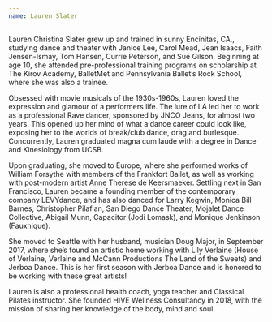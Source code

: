 ```yaml
---
name: Lauren Slater
---
```

Lauren Christina Slater grew up and trained in sunny Encinitas, CA., studying dance and theater with Janice Lee, Carol Mead, Jean Isaacs, Faith Jensen-Ismay, Tom Hansen, Currie Peterson, and Sue Gilson. Beginning at age 10, she attended pre-professional training programs on scholarship at The Kirov Academy, BalletMet and Pennsylvania Ballet’s Rock School, where she was also a trainee. 

Obsessed with movie musicals of the 1930s-1960s, Lauren loved the expression and glamour of a performers life. The lure of LA led her to work as a professional Rave dancer, sponsored by JNCO Jeans, for almost two years. This opened up her mind of what a dance career could look like, exposing her to the worlds of break/club dance, drag and burlesque. Concurrently, Lauren graduated magna cum laude with a degree in Dance and Kinesiology from UCSB.

Upon graduating, she moved to Europe, where she performed works of William Forsythe with members of the Frankfort Ballet, as well as working with post-modern artist Anne Therese de Keersmaeker. Settling next in San Francisco, Lauren became a founding member of the contemporary company LEVYdance, and has also danced for Larry Kegwin, Monica Bill Barnes, Christopher Pilafian, San Diego Dance Theater, Mojalet Dance Collective, Abigail Munn, Capacitor (Jodi Lomask), and Monique Jenkinson (Fauxnique). 

She moved to Seattle with her husband, musician Doug Major,  in September 2017, where she’s found an artistic home working with Lily Verlaine (House of Verlaine, Verlaine and McCann Productions The Land of the Sweets) and Jerboa Dance. This is her first season with Jerboa Dance and is honored to be working with these great artists! 

Lauren is also a professional health coach, yoga teacher and Classical Pilates instructor. She founded HIVE Wellness Consultancy in 2018, with the mission of sharing her knowledge of the body, mind and soul.
